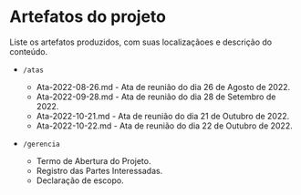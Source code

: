 # Artefatos do projeto

Liste os artefatos produzidos, com suas localizaçãoes e descrição do conteúdo.


* `/atas`

     * Ata-2022-08-26.md - Ata de reunião do dia 26 de Agosto de 2022.
     * Ata-2022-09-28.md - Ata de reunião do dia 28 de Setembro de 2022.
     * Ata-2022-10-21.md - Ata de reunião do dia 21 de Outubro de 2022.
     * Ata-2022-10-22.md - Ata de reunião do dia 22 de Outubro de 2022.

* `/gerencia`

     * Termo de Abertura do Projeto.
     * Registro das Partes Interessadas.
     * Declaração de escopo.
